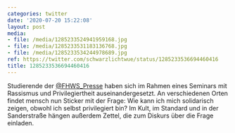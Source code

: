 ```yaml
---
categories: twitter
date: '2020-07-20 15:22:08'
layout: post
media:
- file: /media/1285233524941959168.jpg
- file: /media/1285233531183136768.jpg
- file: /media/1285233534244978689.jpg
ref: https://twitter.com/schwarzlichtwue/status/1285233536694460416
title: 1285233536694460416
---
```

Studierende der [@FHWS_Presse](https://twitter.com/FHWS_Presse) haben sich im Rahmen eines Seminars mit Rassismus und Privilegiertheit auseinandergesetzt. An verschiedenen Orten findet mensch nun Sticker mit der Frage: Wie kann ich mich solidarisch zeigen, obwohl ich selbst privilegiert bin? 
Im Kult, im Standard und in der Sanderstraße hängen außerdem Zettel, die zum Diskurs über die Frage einladen.